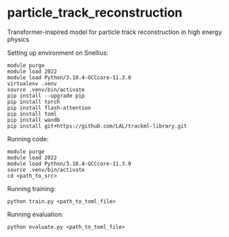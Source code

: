 # particle_track_reconstruction
Transformer-inspired model for particle track reconstruction in high energy physics

Setting up environment on Snellius:
```
module purge
module load 2022
module load Python/3.10.4-GCCcore-11.3.0
virtualenv .venv
source .venv/bin/activate
pip install --upgrade pip
pip install torch
pip install flash-attention
pip install toml
pip install wandb
pip install git+https://github.com/LAL/trackml-library.git
```
Running code:
```
module purge
module load 2022
module load Python/3.10.4-GCCcore-11.3.0
source .venv/bin/activate
cd <path_to_src>
```
Running training:
```
python train.py <path_to_toml_file>
```
Running evaluation:
```
python evaluate.py <path_to_toml_file>
```
